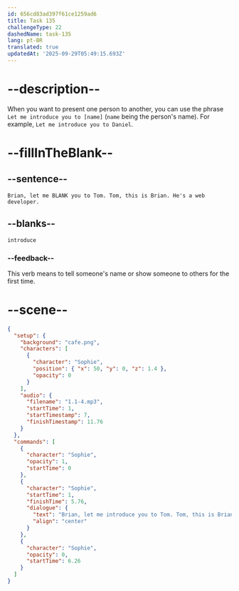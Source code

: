 ```yaml
---
id: 656cd83ad397f61ce1259ad6
title: Task 135
challengeType: 22
dashedName: task-135
lang: pt-BR
translated: true
updatedAt: '2025-09-29T05:49:15.693Z'
---
```


<!--
AUDIO REFERENCE:
Sophie: Brian, let me introduce you to Tom. Tom, this is Brian. He's a web developer.
-->

# --description--

When you want to present one person to another, you can use the phrase `Let me introduce you to [name]` (`name` being the person's name). For example, `Let me introduce you to Daniel`.

# --fillInTheBlank--

## --sentence--

`Brian, let me BLANK you to Tom. Tom, this is Brian. He's a web developer.`

## --blanks--

`introduce`

### --feedback--

This verb means to tell someone's name or show someone to others for the first time.

# --scene--

```json
{
  "setup": {
    "background": "cafe.png",
    "characters": [
      {
        "character": "Sophie",
        "position": { "x": 50, "y": 0, "z": 1.4 },
        "opacity": 0
      }
    ],
    "audio": {
      "filename": "1.1-4.mp3",
      "startTime": 1,
      "startTimestamp": 7,
      "finishTimestamp": 11.76
    }
  },
  "commands": [
    {
      "character": "Sophie",
      "opacity": 1,
      "startTime": 0
    },
    {
      "character": "Sophie",
      "startTime": 1,
      "finishTime": 5.76,
      "dialogue": {
        "text": "Brian, let me introduce you to Tom. Tom, this is Brian. He's a web developer.",
        "align": "center"
      }
    },
    {
      "character": "Sophie",
      "opacity": 0,
      "startTime": 6.26
    }
  ]
}
```

